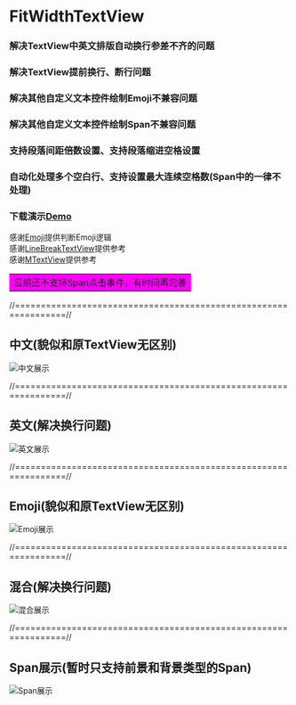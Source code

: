 # FitWidthTextView  
### 解决TextView中英文排版自动换行参差不齐的问题  
### 解决TextView提前换行、断行问题  
### 解决其他自定义文本控件绘制Emoji不兼容问题  
### 解决其他自定义文本控件绘制Span不兼容问题  
### 支持段落间距倍数设置、支持段落缩进空格设置
### 自动化处理多个空白行、支持设置最大连续空格数(Span中的一律不处理)

### 下载演示[Demo](https://raw.githubusercontent.com/Khaos116/FitWidthTextView/master/APK/FitWidthTextView_1.1.0.apk)

感谢[Emoji](https://github.com/vanniktech/Emoji)提供判断Emoji逻辑   
感谢[LineBreakTextView](https://github.com/changer0/LineBreakTextView)提供参考  
感谢[MTextView](https://github.com/yellowcath/MTextView)提供参考  

<table><tr><td bgcolor=#FF00FF>目前还不支持Span点击事件，有时间再完善</td></tr></table>  

//================================================================//
##  中文(貌似和原TextView无区别)
![中文展示](https://github.com/Khaos116/FitWidthTextView/blob/master/image/1.png)

//================================================================//
##  英文(解决换行问题)
![英文展示](https://github.com/Khaos116/FitWidthTextView/blob/master/image/2.png)

//================================================================//
##  Emoji(貌似和原TextView无区别)
![Emoji展示](https://github.com/Khaos116/FitWidthTextView/blob/master/image/3.png)

//================================================================//
##  混合(解决换行问题)
![混合展示](https://github.com/Khaos116/FitWidthTextView/blob/master/image/4.png)

//================================================================//
##  Span展示(暂时只支持前景和背景类型的Span)
![Span展示](https://github.com/Khaos116/FitWidthTextView/blob/master/image/5.png)
